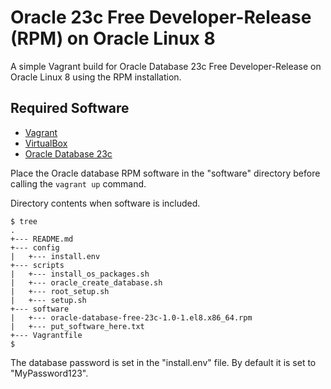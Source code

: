 # Oracle 23c Free Developer-Release (RPM) on Oracle Linux 8

A simple Vagrant build for Oracle Database 23c Free Developer-Release on Oracle Linux 8 using the RPM installation.

## Required Software

* [Vagrant](https://www.vagrantup.com/downloads.html)
* [VirtualBox](https://www.virtualbox.org/wiki/Downloads)
* [Oracle Database 23c](https://www.oracle.com/database/technologies/free-downloads.html)

Place the Oracle database RPM software in the "software" directory before calling the `vagrant up` command.

Directory contents when software is included.

```
$ tree
.
+--- README.md
+--- config
|   +--- install.env
+--- scripts
|   +--- install_os_packages.sh
|   +--- oracle_create_database.sh
|   +--- root_setup.sh
|   +--- setup.sh
+--- software
|   +--- oracle-database-free-23c-1.0-1.el8.x86_64.rpm
|   +--- put_software_here.txt
+--- Vagrantfile
$
```

The database password is set in the "install.env" file. By default it is set to "MyPassword123".